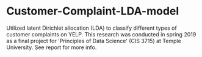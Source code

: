 # Customer-Complaint-LDA-model
Utilized latent Dirichlet allocation (LDA) to classify different types of customer complaints on YELP.
This research was conducted in spring 2019 as a final project for 'Principles of Data Science' (CIS 3715) at Temple University.
See report for more info. 
